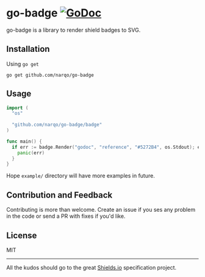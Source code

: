 # go-badge [![GoDoc](https://godoc.org/github.com/narqo/go-badge/badge?status.svg)](https://godoc.org/github.com/narqo/go-badge/badge)


go-badge is a library to render shield badges to SVG.

## Installation

Using `go get`

```
go get github.com/narqo/go-badge
```

## Usage

```go
import (
  "os"
  
  "github.com/narqo/go-badge/badge"
)

func main() {
  if err := badge.Render("godoc", "reference", "#5272B4", os.Stdout); err != nil {
    panic(err)
  }
}
```

Hope `example/` directory will have more examples in future.

## Contribution and Feedback

Contributing is more than welcome. Create an issue if you ses any problem in the code or send a PR with fixes if you'd like.

## License

MIT

---

All the kudos should go to the great [Shields.io](https://github.com/badges/shields) specification project.
